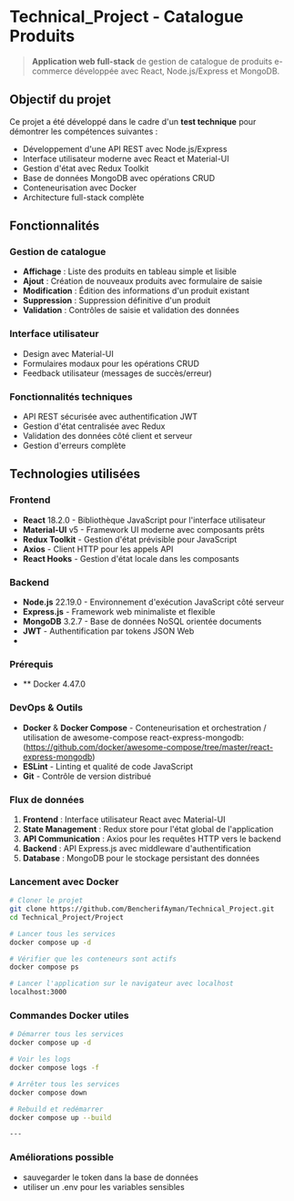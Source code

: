 #  Technical_Project - Catalogue Produits

> **Application web full-stack** de gestion de catalogue de produits e-commerce développée avec React, Node.js/Express et MongoDB.

##  Objectif du projet

Ce projet a été développé dans le cadre d'un **test technique** pour démontrer les compétences suivantes :

-  Développement d'une API REST avec Node.js/Express
-  Interface utilisateur moderne avec React et Material-UI
-  Gestion d'état avec Redux Toolkit
-  Base de données MongoDB avec opérations CRUD
-  Conteneurisation avec Docker
-  Architecture full-stack complète

##  Fonctionnalités

###  Gestion de catalogue
- **Affichage** : Liste des produits en tableau simple et lisible
- **Ajout** : Création de nouveaux produits avec formulaire de saisie
- **Modification** : Édition des informations d'un produit existant
- **Suppression** : Suppression définitive d'un produit
- **Validation** : Contrôles de saisie et validation des données

###  Interface utilisateur
- Design avec Material-UI
- Formulaires modaux pour les opérations CRUD
- Feedback utilisateur (messages de succès/erreur)

###  Fonctionnalités techniques
- API REST sécurisée avec authentification JWT
- Gestion d'état centralisée avec Redux
- Validation des données côté client et serveur
- Gestion d'erreurs complète

##  Technologies utilisées

### Frontend
- **React** 18.2.0 - Bibliothèque JavaScript pour l'interface utilisateur
- **Material-UI** v5 - Framework UI moderne avec composants prêts
- **Redux Toolkit** - Gestion d'état prévisible pour JavaScript
- **Axios** - Client HTTP pour les appels API
- **React Hooks** - Gestion d'état locale dans les composants

### Backend
- **Node.js** 22.19.0 - Environnement d'exécution JavaScript côté serveur
- **Express.js** - Framework web minimaliste et flexible
- **MongoDB** 3.2.7 - Base de données NoSQL orientée documents
- **JWT** - Authentification par tokens JSON Web
- 
### Prérequis
- ** Docker 4.47.0
  
### DevOps & Outils
- **Docker** & **Docker Compose** - Conteneurisation et orchestration / utilisation de awesome-compose react-express-mongodb: (https://github.com/docker/awesome-compose/tree/master/react-express-mongodb)
- **ESLint** - Linting et qualité de code JavaScript
- **Git** - Contrôle de version distribué

### Flux de données
1. **Frontend** : Interface utilisateur React avec Material-UI
2. **State Management** : Redux store pour l'état global de l'application
3. **API Communication** : Axios pour les requêtes HTTP vers le backend
4. **Backend** : API Express.js avec middleware d'authentification
5. **Database** : MongoDB pour le stockage persistant des données



###  Lancement avec Docker

```bash
# Cloner le projet
git clone https://github.com/BencherifAyman/Technical_Project.git
cd Technical_Project/Project

# Lancer tous les services
docker compose up -d

# Vérifier que les conteneurs sont actifs
docker compose ps

# Lancer l'application sur le navigateur avec localhost
localhost:3000
```



### Commandes Docker utiles
```bash
# Démarrer tous les services
docker compose up -d

# Voir les logs
docker compose logs -f

# Arrêter tous les services
docker compose down

# Rebuild et redémarrer
docker compose up --build

---

```
### Améliorations possible
- sauvegarder le token dans la base de données
- utiliser un .env pour les variables sensibles
